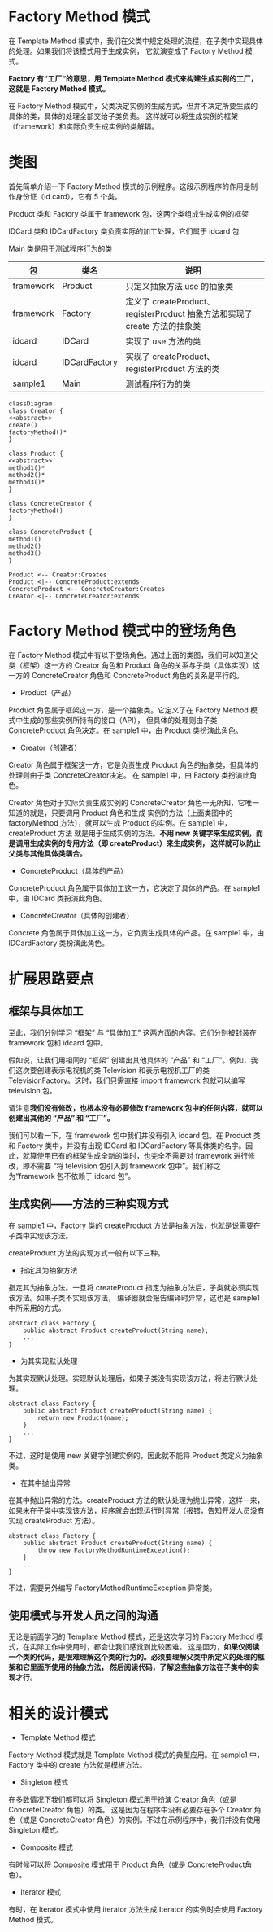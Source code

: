 # Factory Method 模式
在 Template Method 模式中，我们在父类中规定处理的流程，在子类中实现具体的处理。如果我们将该模式用于生成实例，
它就演变成了 Factory Method 模式。

**Factory 有“工厂“的意思，用 Template Method 模式来构建生成实例的工厂，这就是 Factory Method 模式。**

在 Factory Method 模式中，父类决定实例的生成方式，但并不决定所要生成的具体的类，具体的处理全部交给子类负责。
这样就可以将生成实例的框架（framework）和实际负责生成实例的类解耦。

# 类图
首先简单介绍一下 Factory Method 模式的示例程序。这段示例程序的作用是制作身份证（id card），它有 5 个类。

Product 类和 Factory 类属于 framework 包，这两个类组成生成实例的框架

IDCard 类和 IDCardFactory 类负责实际的加工处理，它们属于 idcard 包

Main 类是用于测试程序行为的类

| 包         | 类名            | 说明                                                       |
|-----------|---------------|----------------------------------------------------------|
| framework | Product       | 只定义抽象方法 use 的抽象类                                         |
| framework | Factory       | 定义了 createProduct、registerProduct 抽象方法和实现了 create 方法的抽象类 |
| idcard    | IDCard        | 实现了 use 方法的类                                             |
| idcard    | IDCardFactory | 实现了 createProduct、registerProduct 方法的类                   |
| sample1   | Main          | 测试程序行为的类                                                 |

```mermaid
classDiagram
class Creator {
<<abstract>>
create()
factoryMethod()*
}

class Product {
<<abstract>>
method1()*
method2()*
method3()*
}

class ConcreteCreator {
factoryMethod()
}

class ConcreteProduct {
method1()
method2()
method3()
}

Product <-- Creator:Creates
Product <|-- ConcreteProduct:extends
ConcreteProduct <-- ConcreteCreator:Creates
Creator <|-- ConcreteCreator:extends
```

# Factory Method 模式中的登场角色

在 Factory Method 模式中有以下登场角色。通过上面的类图，我们可以知道父类（框架）这一方的 Creator 角色和 Product
角色的关系与子类（具体实现）这一方的 ConcreteCreator 角色和 ConcreteProduct 角色的关系是平行的。

- Product（产品）

Product 角色属于框架这一方，是一个抽象类。它定义了在 Factory Method 模式中生成的那些实例所持有的接口（API），
但具体的处理则由子类 ConcreteProduct 角色决定。在 sample1 中，由 Product 类扮演此角色。

- Creator（创建者）

Creator 角色属于框架这一方，它是负责生成 Product 角色的抽象类，但具体的处理则由子类 ConcreteCreator决定。
在 sample1 中，由 Factory 类扮演此角色。

Creator 角色对于实际负责生成实例的 ConcreteCreator 角色一无所知，它唯一知道的就是，只要调用 Product 角色和生成
实例的方法（上面类图中的 factoryMethod 方法），就可以生成 Product 的实例。在 sample1 中，createProduct 方法
就是用于生成实例的方法。**不用 new 关键字来生成实例，而是调用生成实例的专用方法（即 createProduct）来生成实例，
这样就可以防止父类与其他具体类耦合。**

- ConcreteProduct（具体的产品）

ConcreteProduct 角色属于具体加工这一方，它决定了具体的产品。在 sample1 中，由 IDCard 类扮演此角色。

- ConcreteCreator（具体的创建者）

Concrete 角色属于具体加工这一方，它负责生成具体的产品。在 sample1 中，由 IDCardFactory 类扮演此角色。

# 扩展思路要点
## 框架与具体加工
至此，我们分别学习 “框架” 与 “具体加工” 这两方面的内容。它们分别被封装在 framework 包和 idcard 包中。

假如说，让我们用相同的 “框架” 创建出其他具体的 “产品” 和 “工厂”。例如，我们这次要创建表示电视机的类 Television
和表示电视机工厂的类 TelevisionFactory。这时，我们只需直接 import framework 包就可以编写 television 包。

请注意**我们没有修改，也根本没有必要修改 framework 包中的任何内容，就可以创建出其他的 “产品” 和 “工厂”。**

我们可以看一下，在 framework 包中我们并没有引入 idcard 包。在 Product 类和 Factory 类中，并没有出现 IDCard 和
IDCardFactory 等具体类的名字。因此，就算使用已有的框架生成全新的类时，也完全不需要对 framework 进行修改，即不需要
“将 television 包引入到 framework 包中”。我们称之为“framework 包不依赖于 idcard 包”。

## 生成实例——方法的三种实现方式
在 sample1 中，Factory 类的 createProduct 方法是抽象方法，也就是说需要在子类中实现该方法。

createProduct 方法的实现方式一般有以下三种。

- 指定其为抽象方法

指定其为抽象方法。一旦将 createProduct 指定为抽象方法后，子类就必须实现该方法。如果子类不实现该方法，
编译器就会报告编译时异常，这也是 sample1 中所采用的方式。
```text
abstract class Factory {
    public abstract Product createProduct(String name);
    ...
}
```

- 为其实现默认处理

为其实现默认处理。实现默认处理后，如果子类没有实现该方法，将进行默认处理。
```text
abstract class Factory {
    public abstract Product createProduct(String name) {
        return new Product(name);
    }
    ...
}
```
不过，这时是使用 new 关键字创建实例的，因此就不能将 Product 类定义为抽象类。

- 在其中抛出异常

在其中抛出异常的方法。createProduct 方法的默认处理为抛出异常，这样一来，
如果未在子类中实现该方法，程序就会出现运行时异常（报错，告知开发人员没有实现 createProduct 方法）。
```text
abstract class Factory {
    public abstract Product createProduct(String name) {
        throw new FactoryMethodRuntimeException();
    }
    ...
}
```
不过，需要另外编写 FactoryMethodRuntimeException 异常类。

## 使用模式与开发人员之间的沟通

无论是前面学习的 Template Method 模式，还是这次学习的 Factory Method 模式，在实际工作中使用时，都会让我们感觉到比较困难。
这是因为，**如果仅阅读一个类的代码，是很难理解这个类的行为的。必须要理解父类中所定义的处理的框架和它里面所使用的抽象方法，
然后阅读代码，了解这些抽象方法在子类中的实现才行**。

# 相关的设计模式

- Template Method 模式

Factory Method 模式就是 Template Method 模式的典型应用。在 sample1 中，Factory 类中的 create 方法就是模板方法。
- Singleton 模式

在多数情况下我们都可以将 Singleton 模式用于扮演 Creator 角色（或是 ConcreteCreator 角色）的类。
这是因为在程序中没有必要存在多个 Creator 角色（或是 ConcreteCreator 角色）的实例。不过在示例程序中，我们并没有使用 Singleton 模式。
- Composite 模式

有时候可以将 Composite 模式用于 Product 角色（或是 ConcreteProduct角色）。
- Iterator 模式

有时，在 Iterator 模式中使用 iterator 方法生成 Iterator 的实例时会使用 Factory Method 模式。
